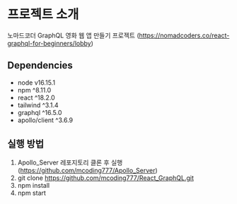 # 프로젝트 소개

노마드코더 GraphQL 영화 웹 앱 만들기 프로젝트 (https://nomadcoders.co/react-graphql-for-beginners/lobby)

## Dependencies

- node v16.15.1
- npm ^8.11.0
- react ^18.2.0
- tailwind ^3.1.4
- graphql ^16.5.0
- apollo/client ^3.6.9

## 실행 방법

1. Apollo_Server 레포지토리 클론 후 실행 (https://github.com/mcoding777/Apollo_Server)
2. git clone https://github.com/mcoding777/React_GraphQL.git
3. npm install
4. npm start
